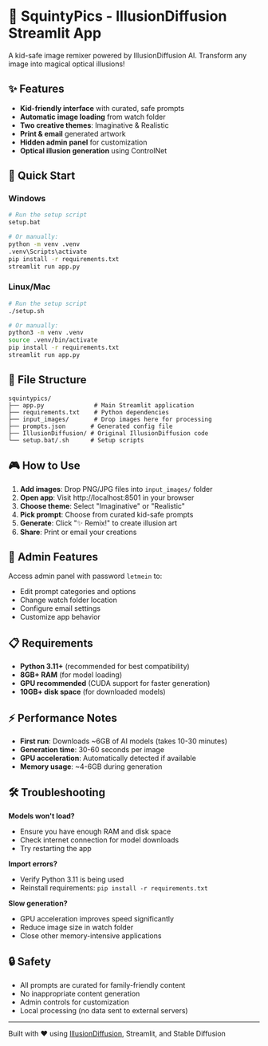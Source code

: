 # 🎈 SquintyPics - IllusionDiffusion Streamlit App

A kid-safe image remixer powered by IllusionDiffusion AI. Transform any image into magical optical illusions!

## ✨ Features

- **Kid-friendly interface** with curated, safe prompts
- **Automatic image loading** from watch folder  
- **Two creative themes**: Imaginative & Realistic
- **Print & email** generated artwork
- **Hidden admin panel** for customization
- **Optical illusion generation** using ControlNet

## 🚀 Quick Start

### Windows
```bash
# Run the setup script
setup.bat

# Or manually:
python -m venv .venv
.venv\Scripts\activate
pip install -r requirements.txt
streamlit run app.py
```

### Linux/Mac
```bash
# Run the setup script
./setup.sh

# Or manually:
python3 -m venv .venv
source .venv/bin/activate
pip install -r requirements.txt
streamlit run app.py
```

## 📁 File Structure

```
squintypics/
├── app.py              # Main Streamlit application
├── requirements.txt    # Python dependencies
├── input_images/       # Drop images here for processing
├── prompts.json       # Generated config file
├── IllusionDiffusion/ # Original IllusionDiffusion code
└── setup.bat/.sh      # Setup scripts
```

## 🎮 How to Use

1. **Add images**: Drop PNG/JPG files into `input_images/` folder
2. **Open app**: Visit http://localhost:8501 in your browser
3. **Choose theme**: Select "Imaginative" or "Realistic"
4. **Pick prompt**: Choose from curated kid-safe prompts
5. **Generate**: Click "✨ Remix!" to create illusion art
6. **Share**: Print or email your creations

## 🔧 Admin Features

Access admin panel with password `letmein` to:
- Edit prompt categories and options
- Change watch folder location
- Configure email settings
- Customize app behavior

## 📋 Requirements

- **Python 3.11+** (recommended for best compatibility)
- **8GB+ RAM** (for model loading)
- **GPU recommended** (CUDA support for faster generation)
- **10GB+ disk space** (for downloaded models)

## ⚡ Performance Notes

- **First run**: Downloads ~6GB of AI models (takes 10-30 minutes)
- **Generation time**: 30-60 seconds per image
- **GPU acceleration**: Automatically detected if available
- **Memory usage**: ~4-6GB during generation

## 🛠️ Troubleshooting

**Models won't load?**
- Ensure you have enough RAM and disk space
- Check internet connection for model downloads
- Try restarting the app

**Import errors?**
- Verify Python 3.11 is being used
- Reinstall requirements: `pip install -r requirements.txt`

**Slow generation?**
- GPU acceleration improves speed significantly
- Reduce image size in watch folder
- Close other memory-intensive applications

## 🔒 Safety

- All prompts are curated for family-friendly content
- No inappropriate content generation
- Admin controls for customization
- Local processing (no data sent to external servers)

---

Built with ❤️ using [IllusionDiffusion](https://huggingface.co/spaces/AP123/IllusionDiffusion), Streamlit, and Stable Diffusion